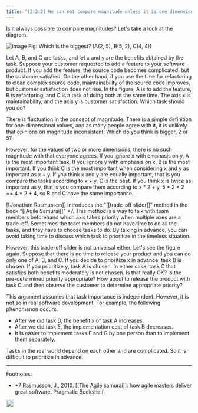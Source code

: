 ```yaml
---
title: "(2.2.2) We can not compare magnitude unless it is one dimension"
---
```


Is it always possible to compare magnitudes? Let's take a look at the diagram.

![image](https://gyazo.com/be85aeee00ea749dad847bf4a040901a/thumb/1000)
Fig: Which is the biggest? (A(2, 5), B(5, 2), C(4, 4))

Let A, B, and C are tasks, and let x and y are the benefits obtained by the task. Suppose your customer requested to add a feature to your software product. If you add the feature, the source code becomes complicated, but the customer satisfied. On the other hand, if you use the time for refactoring to clean complex source code, maintainability of the source code improves, but customer satisfaction does not rise. In the figure, A is to add the feature, B is refactoring, and C is a task of doing both at the same time. The axis x is maintainability, and the axis y is customer satisfaction.  Which task should you do?

There is fluctuation in the concept of magnitude. There is a simple definition for one-dimensional values, and as many people agree with it, it is unlikely that opinions on magnitude inconsistent. Which do you think is bigger, 2 or 5?

However, for the values of two or more dimensions, there is no such magnitude with that everyone agrees. If you ignore x with emphasis on y, A is the most important task. If you ignore y with emphasis on x, B is the most important. If you think C is the most important when considering x and y as important as x + y. If you think x and y are equally important, that is you compare the tasks according to x + y, C is the best. If you think x is twice as important as y, that is you compare them according to x * 2 + y, 5 * 2 + 2 == 4 * 2 + 4, so B and C have the same importance.

[[Jonathan Rasmusson]] introduces the "[[trade-off slider]]" method in the book "[[Agile Samurai]]" *7. This method is a way to talk with team members beforehand which axis takes priority when multiple axes are a trade-off.
Sometimes the team members do not have time to do all the tasks, and they have to choose tasks to do. By talking in advance, you can avoid taking time to discuss which task to prioritize in the timeless situation.

However, this trade-off slider is not universal either. Let's see the figure again. Suppose that there is no time to release your product and you can do only one of A, B, and C. If you decide to prioritize x in advance, task B is chosen. If you prioritize y, task A is chosen. In either case, task C that satisfies both benefits moderately is not chosen. Is that really OK? Is the pre-determined priority appropriate? How about to release the product with task C and then observe the customer to determine appropriate priority?

This argument assumes that task importance is independent. However, it is not so in real software development. For example, the following phenomenon occurs.

- After we did task D, the benefit x of task A increases.
- After we did task E, the implementation cost of task B decreases.
- It is easier to implement tasks F and G by one person than to implement them separately.

Tasks in the real world depend on each other and are complicated.
So it is difficult to prioritize in advance.

----

Footnotes:

- *7 Rasmusson, J., 2010. [[The Agile samurai]]: how agile masters deliver great software. Pragmatic Bookshelf.

<img src='https://scrapbox.io/api/pages/nishio-en/en/icon' alt='en.icon' height="19.5"/>